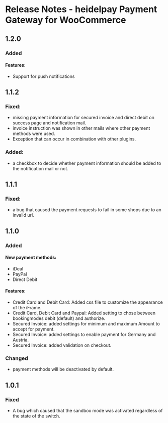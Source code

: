 # Release Notes - heidelpay Payment Gateway for WooCommerce

## 1.2.0

### Added

#### Features:
- Support for push notifications

## 1.1.2
### Fixed:
- missing payment information for secured invoice and direct debit on success page and notification mail.
- invoice instruction was shown in other mails where other payment methods were used.
- Exception that can occur in combination with other plugins.

### Added:
- a checkbox to decide whether payment information should be added to the notification mail or not.

## 1.1.1

### Fixed:
- a bug that caused the payment requests to fail in some shops due to an invalid url.

## 1.1.0

### Added

#### New payment methods:
 - iDeal
 - PayPal
 - Direct Debit

#### Features:
- Credit Card and Debit Card: Added css file to customize the appearance of the iFrame.
- Credit Card, Debit Card and Paypal: Added setting to chose between bookingmodes debit (default) and authorize.
- Secured Invoice: added settings for minimum and maximum Amount to accept for payment.
- Secured Invoice: added settings to enable payment for Germany and Austria.
- Secured Invoice: added validation on checkout.

### Changed
- payment methods will be deactivated by default.

## 1.0.1

### Fixed
- A bug which caused that the sandbox mode was activated regardless of the state of the switch.